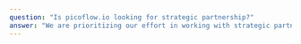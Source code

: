 ```yaml
---
question: "Is picoflow.io looking for strategic partnership?"
answer: "We are prioritizing our effort in working with strategic partners. We can offer business a one-stop solution to creating reliable yet sophisticated bot flows with our services and software. [email us](mailto:contact@picoflow.io?subject=Partnership%20Inquiry)."
---
```

